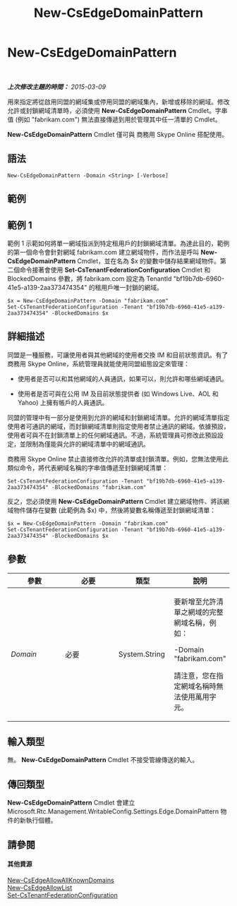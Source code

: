 ﻿---
title: New-CsEdgeDomainPattern
TOCTitle: New-CsEdgeDomainPattern
ms:assetid: 653bc148-c22b-4ad4-afdd-17aaeaa299d2
ms:mtpsurl: https://technet.microsoft.com/zh-tw/library/JJ994040(v=OCS.15)
ms:contentKeyID: 52056120
ms.date: 08/10/2015
mtps_version: v=OCS.15
ms.translationtype: HT
---

# New-CsEdgeDomainPattern

 

_**上次修改主題的時間：** 2015-03-09_

用來指定將從啟用同盟的網域集或停用同盟的網域集內，新增或移除的網域。修改允許或封鎖網域清單時，必須使用 **New-CsEdgeDomainPattern** Cmdlet。字串值 (例如 "fabrikam.com") 無法直接傳遞到用於管理其中任一清單的 Cmdlet。

**New-CsEdgeDomainPattern** Cmdlet 僅可與 商務用 Skype Online 搭配使用。

## 語法

    New-CsEdgeDomainPattern -Domain <String> [-Verbose]

## 範例

## 範例 1

範例 1 示範如何將單一網域指派到特定租用戶的封鎖網域清單。為達此目的，範例的第一個命令會針對網域 fabrikam.com 建立網域物件，而作法是呼叫 **New-CsEdgeDomainPattern** Cmdlet，並在名為 $x 的變數中儲存結果網域物件。第二個命令接著會使用 **Set-CsTenantFederationConfiguration** Cmdlet 和 BlockedDomains 參數，將 fabrikam.com 設定為 TenantId "bf19b7db-6960-41e5-a139-2aa373474354" 的租用戶唯一封鎖的網域。

    $x = New-CsEdgeDomainPattern -Domain "fabrikam.com"
    Set-CsTenantFederationConfiguration -Tenant "bf19b7db-6960-41e5-a139-2aa373474354" -BlockedDomains $x

## 詳細描述

同盟是一種服務，可讓使用者與其他網域的使用者交換 IM 和目前狀態資訊。有了 商務用 Skype Online，系統管理員就能使用同盟組態設定來管理：

  - 使用者是否可以和其他網域的人員通訊，如果可以，則允許和哪些網域通訊。

  - 使用者是否可與在公用 IM 及目前狀態提供者 (如 Windows Live、AOL 和 Yahoo) 上擁有帳戶的人員通訊。

同盟的管理中有一部分是使用到允許的網域和封鎖網域清單。允許的網域清單指定使用者可通訊的網域，而封鎖網域清單則指定使用者禁止通訊的網域。依據預設，使用者可與不在封鎖清單上的任何網域通訊。不過，系統管理員可修改此預設設定，並限制為僅能與允許的網域清單中的網域通訊。

商務用 Skype Online 禁止直接修改允許的清單或封鎖清單。例如，您無法使用此類似命令，將代表網域名稱的字串值傳遞至封鎖網域清單：

    Set-CsTenantFederationConfiguration -Tenant "bf19b7db-6960-41e5-a139-2aa373474354" -BlockedDomains "fabrikam.com"

反之，您必須使用 **New-CsEdgeDomainPattern** Cmdlet 建立網域物件、將該網域物件儲存在變數 (此範例為 $x) 中，然後將變數名稱傳遞至封鎖網域清單：

    $x = New-CsEdgeDomainPattern -Domain "fabrikam.com"
    Set-CsTenantFederationConfiguration -Tenant "bf19b7db-6960-41e5-a139-2aa373474354" -BlockedDomains $x

## 參數


<table>
<colgroup>
<col style="width: 25%" />
<col style="width: 25%" />
<col style="width: 25%" />
<col style="width: 25%" />
</colgroup>
<thead>
<tr class="header">
<th>參數</th>
<th>必要</th>
<th>類型</th>
<th>說明</th>
</tr>
</thead>
<tbody>
<tr class="odd">
<td><p><em>Domain</em></p></td>
<td><p>必要</p></td>
<td><p>System.String</p></td>
<td><p>要新增至允許清單之網域的完整網域名稱，例如：</p>
<p>-Domain &quot;fabrikam.com&quot;</p>
<p>請注意，您在指定網域名稱時無法使用萬用字元。</p></td>
</tr>
</tbody>
</table>


## 輸入類型

無。 **New-CsEdgeDomainPattern** Cmdlet 不接受管線傳送的輸入。

## 傳回類型

**New-CsEdgeDomainPattern** Cmdlet 會建立 Microsoft.Rtc.Management.WritableConfig.Settings.Edge.DomainPattern 物件的新執行個體。

## 請參閱

#### 其他資源

[New-CsEdgeAllowAllKnownDomains](new-csedgeallowallknowndomains.md)  
[New-CsEdgeAllowList](new-csedgeallowlist.md)  
[Set-CsTenantFederationConfiguration](set-cstenantfederationconfiguration.md)

